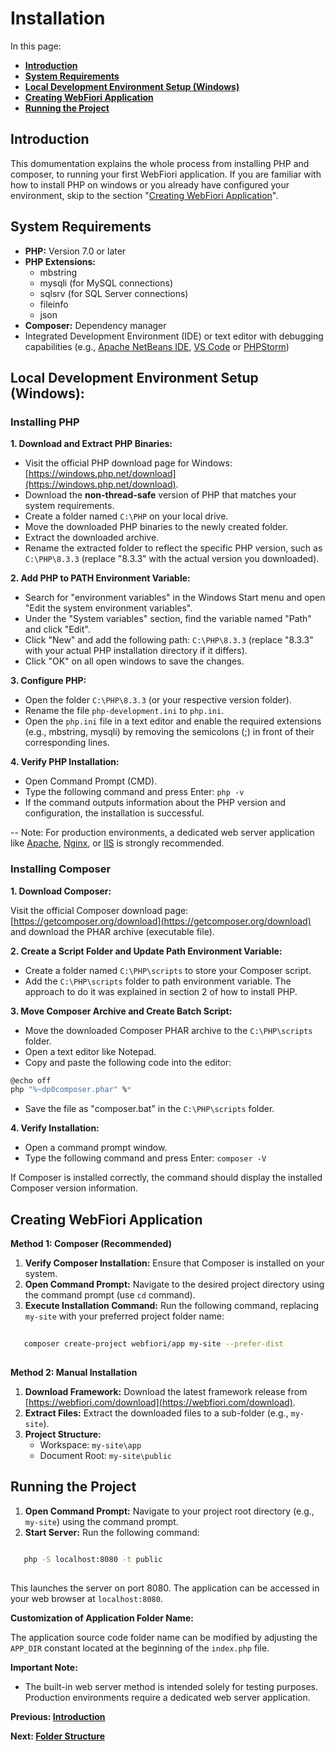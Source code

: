 # Installation
In this page:

* **[Introduction](#introduction)**
* **[System Requirements](#system-requirements)**
* **[Local Development Environment Setup (Windows)](#local-development-environment-setup-windows)**
* **[Creating WebFiori Application](#creating-webFiori-application)**
* **[Running the Project](#running-the-roject)**


## Introduction

This domumentation explains the whole process from installing PHP and composer, to running your first WebFiori application. If you are familiar with how to install PHP on windows or you already have configured your environment, skip to the section "[Creating WebFiori Application](#creating-webFiori-application)".

## System Requirements

* **PHP:** Version 7.0 or later
* **PHP Extensions:**
    * mbstring
    * mysqli (for MySQL connections)
    * sqlsrv (for SQL Server connections)
    * fileinfo
    * json
* **Composer:** Dependency manager
* Integrated Development Environment (IDE) or text editor with debugging capabilities (e.g., [Apache NetBeans IDE](https://netbeans.apache.org), [VS Code](https://code.visualstudio.com/) or [PHPStorm](https://www.jetbrains.com/phpstorm/))

## Local Development Environment Setup (Windows):

### Installing PHP

**1. Download and Extract PHP Binaries:**

- Visit the official PHP download page for Windows: [https://windows.php.net/download](https://windows.php.net/download).
- Download the **non-thread-safe** version of PHP that matches your system requirements.
- Create a folder named `C:\PHP` on your local drive.
- Move the downloaded PHP binaries to the newly created folder.
- Extract the downloaded archive. 
- Rename the extracted folder to reflect the specific PHP version, such as `C:\PHP\8.3.3` (replace "8.3.3" with the actual version you downloaded).

**2. Add PHP to PATH Environment Variable:**

- Search for "environment variables" in the Windows Start menu and open "Edit the system environment variables".
- Under the "System variables" section, find the variable named "Path" and click "Edit".
- Click "New" and add the following path: `C:\PHP\8.3.3` (replace "8.3.3" with your actual PHP installation directory if it differs).
- Click "OK" on all open windows to save the changes.

**3. Configure PHP:**

- Open the folder `C:\PHP\8.3.3` (or your respective version folder).
- Rename the file `php-development.ini` to `php.ini`.
- Open the `php.ini` file in a text editor and enable the required extensions (e.g., mbstring, mysqli) by removing the semicolons (;) in front of their corresponding lines.

**4. Verify PHP Installation:**

- Open Command Prompt (CMD).
- Type the following command and press Enter: `php -v`
- If the command outputs information about the PHP version and configuration, the installation is successful.

-- Note: For production environments, a dedicated web server application like [Apache](https://cwiki.apache.org/confluence/display/httpd/PHP), [Nginx](https://www.nginx.com/resources/wiki/start/topics/examples/phpfcgi/), or [IIS](https://learn.microsoft.com/en-us/iis/application-frameworks/install-and-configure-php-applications-on-iis/using-fastcgi-to-host-php-applications-on-iis) is strongly recommended.

### Installing Composer

**1. Download Composer:**

Visit the official Composer download page: [https://getcomposer.org/download](https://getcomposer.org/download) and download the PHAR archive (executable file).

**2. Create a Script Folder and Update Path Environment Variable:**

- Create a folder named `C:\PHP\scripts` to store your Composer script.
- Add the `C:\PHP\scripts` folder to path environment variable. The approach to do it was explained in section 2 of how to install PHP.

**3. Move Composer Archive and Create Batch Script:**

- Move the downloaded Composer PHAR archive to the `C:\PHP\scripts` folder.
- Open a text editor like Notepad.
- Copy and paste the following code into the editor:

``` bash
@echo off
php "%~dp0composer.phar" %*
```

- Save the file as "composer.bat" in the `C:\PHP\scripts` folder.

**4. Verify Installation:**

- Open a command prompt window.
- Type the following command and press Enter: `composer -V`

If Composer is installed correctly, the command should display the installed Composer version information. 

## Creating WebFiori Application

**Method 1: Composer (Recommended)**

1. **Verify Composer Installation:** Ensure that Composer is installed on your system.
2. **Open Command Prompt:** Navigate to the desired project directory using the command prompt (use `cd` command).
3. **Execute Installation Command:** Run the following command, replacing `my-site` with your preferred project folder name:

``` bash
   
   composer create-project webfiori/app my-site --prefer-dist
   
```

**Method 2: Manual Installation**

1. **Download Framework:** Download the latest framework release from [https://webfiori.com/download](https://webfiori.com/download).
2. **Extract Files:** Extract the downloaded files to a sub-folder (e.g., `my-site`).
3. **Project Structure:**
   - Workspace: `my-site\app`
   - Document Root: `my-site\public`

## Running the Project


1. **Open Command Prompt:** Navigate to your project root directory (e.g., `my-site`) using the command prompt.
2. **Start Server:** Run the following command:

``` bash
   
   php -S localhost:8080 -t public
   
```

This launches the server on port 8080. The application can be accessed in your web browser at `localhost:8080`.

**Customization of Application Folder Name:**

The application source code folder name can be modified by adjusting the `APP_DIR` constant located at the beginning of the `index.php` file.

**Important Note:**

- The built-in web server method is intended solely for testing purposes. Production environments require a dedicated web server application.


**Previous: [Introduction](learn/introduction)**

**Next: [Folder Structure](learn/folder-structure)**


